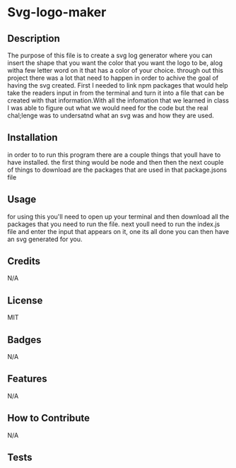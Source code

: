 # Svg-logo-maker

## Description
The purpose of this file is to create a svg log generator where you can insert the shape that you want the color that you want the logo to be, alog witha few letter word on it that has a color of your choice. through out this project there was a lot that need to happen in order to achive the goal of having the svg created. First I needed to link npm packages that  would help take the readers input in from the terminal and turn it into a file that can be created with that information.With all the infomation that we learned in class I was able to figure out what we would need for the code but the real chal;lenge was to undersatnd what an svg was and how they are used.

## Installation

in order to to run this program there are a couple things that youll have to have installed. the first thing would be node and then then the next couple of things to download are the packages that are used in that package.jsons file

## Usage

for using this you'll need to open up your terminal and then download all the packages that you need to run the file. next youll need to run the index.js file and enter the input that appears on it, one its all done you can then have an svg generated for you.

## Credits

N/A

## License

MIT

## Badges
 N/A

## Features
N/A

## How to Contribute

N/A

## Tests
